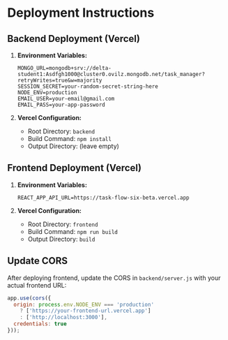 # Deployment Instructions

## Backend Deployment (Vercel)

1. **Environment Variables:**
   ```
   MONGO_URL=mongodb+srv://delta-student1:Asdfgh1000@cluster0.ovilz.mongodb.net/task_manager?retryWrites=true&w=majority
   SESSION_SECRET=your-random-secret-string-here
   NODE_ENV=production
   EMAIL_USER=your-email@gmail.com
   EMAIL_PASS=your-app-password
   ```

2. **Vercel Configuration:**
   - Root Directory: `backend`
   - Build Command: `npm install`
   - Output Directory: (leave empty)

## Frontend Deployment (Vercel)

1. **Environment Variables:**
   ```
   REACT_APP_API_URL=https://task-flow-six-beta.vercel.app
   ```

2. **Vercel Configuration:**
   - Root Directory: `frontend`
   - Build Command: `npm run build`
   - Output Directory: `build`

## Update CORS

After deploying frontend, update the CORS in `backend/server.js` with your actual frontend URL:

```javascript
app.use(cors({
  origin: process.env.NODE_ENV === 'production' 
    ? ['https://your-frontend-url.vercel.app'] 
    : ['http://localhost:3000'],
  credentials: true
}));
```
